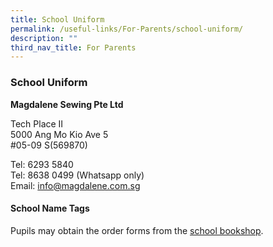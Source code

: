 ```yaml
---
title: School Uniform
permalink: /useful-links/For-Parents/school-uniform/
description: ""
third_nav_title: For Parents
---
```

### School Uniform    

**Magdalene Sewing Pte Ltd**

Tech Place II  
5000 Ang Mo Kio Ave 5  
#05-09 S(569870)

Tel: 6293 5840  
Tel: 8638 0499 (Whatsapp only)  
Email: info@magdalene.com.sg

  

#### School Name Tags

Pupils may obtain the order forms from the [school bookshop](https://staging.d2yo7qbk5fhrwg.amplifyapp.com/useful-links/For-Parents/bookshop).